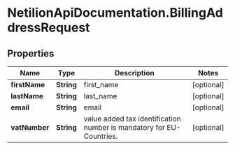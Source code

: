 # NetilionApiDocumentation.BillingAddressRequest

## Properties
Name | Type | Description | Notes
------------ | ------------- | ------------- | -------------
**firstName** | **String** | first_name | [optional] 
**lastName** | **String** | last_name | [optional] 
**email** | **String** | email | [optional] 
**vatNumber** | **String** | value added tax identification number is mandatory for EU-Countries. | [optional] 


